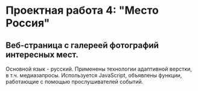 # Проектная работа 4: "Место Россия"  
## Веб-страница с галереей фотографий интересных мест.
Основной язык - русский.
Применены технологии адаптивной верстки, в т.ч. медиазапросы.
Используется JavaScript, объявлены функции, работающие с помощью прослушивателей событий.